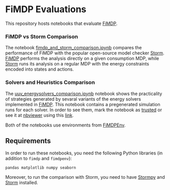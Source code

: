 # FiMDP Evaluations

This repository hosts notebooks that evaluate [FiMDP]. 

### FiMDP vs Storm Comparison
The notebook [fimdp_and_storm_comparison.ipynb](fimdp_and_storm_comparison.ipynb) 
compares the performance of FiMDP with the popular open-source model checker 
[Storm]. [FiMDP] performs the analysis directly on a given consumption MDP, while 
[Storm] runs its analysis on a regular MDP with the energy constraints encoded into 
states and actions.

### Solvers and Heuristics Comparison
The [uuv_energysolvers_comparison.ipynb](uuv_energysolvers_comparison.ipynb) notebook
shows the practicality of strategies generated by sevaral variants of the energy
solvers implemented in [FiMDP]. This notebook contains a pregenerated simulation runs for each solver. In order to see them, mark the notebook as [trusted][trust] or see it at [nbviewer] using this [link](https://nbviewer.jupyter.org/github/FiMDP/FiMDP-Evaluation/blob/master/uuv_energysolvers_comparison.ipynb). 

Both of the notebooks use environments from [FiMDPEnv].

## Requirements
In order to run these notebooks, you need the following Python libraries (in addition to `fimdp` and `fimdpenv`): 
```
pandas matplotlib numpy seaborn
```
Moreover, to run the comparison with Storm, you need to have [Stormpy] and [Storm] installed.



[FiMDP]: https://github.com/FiMDP/FiMDP
[FiMDPEnv]: https://github.com/FiMDP/FiMDPEnv 
[Storm]: https://www.stormchecker.org/
[Stormpy]: https://moves-rwth.github.io/stormpy/
[trust]: https://jupyter-notebook.readthedocs.io/en/stable/security.html#explicit-trust
[nbviewer]: https://nbviewer.jupyter.org/
